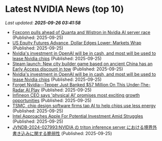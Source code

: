 # Latest NVIDIA News (top 10)
_Last updated: **2025-09-26 03:41:58**_

- [Foxconn pulls ahead of Quanta and Wistron in Nvidia AI server race](https://www.digitimes.com/news/a20250925PD212/foxconn-nvidia-wistron-quanta-ai-server.html) (Published: 2025-09-25)
- [US Equity Futures Advance, Dollar Edges Lower: Markets Wrap](https://financialpost.com/pmn/business-pmn/us-equity-futures-advance-dollar-edges-lower-markets-wrap) (Published: 2025-09-25)
- [Nvidia's investment in OpenAI will be in cash, and most will be used to lease Nvidia chips](https://biztoc.com/x/cddae7924bbab0fa) (Published: 2025-09-25)
- [Steam launch: New city builder game based on ancient China has an Early Access discount in tow](https://www.notebookcheck.net/Steam-launch-New-city-builder-game-based-on-ancient-China-has-an-Early-Access-discount-in-tow.1123828.0.html) (Published: 2025-09-25)
- [Nvidia's investment in OpenAI will be in cash, and most will be used to lease Nvidia chips](https://www.cnbc.com/2025/09/24/nvidia-openai-investment-in-cash-mostly-used-to-lease-nvidia-chips.html) (Published: 2025-09-25)
- [Forget Nvidia—Tepper Just Banked $57 Million On This Under-The-Radar AI Play](https://finance.yahoo.com/news/forget-nvidia-tepper-just-banked-023119190.html) (Published: 2025-09-25)
- [Infineon CEO says 'physical AI' promises most exciting growth opportunities](https://biztoc.com/x/d0f7239341c15b30) (Published: 2025-09-25)
- [TSMC, chip design software firms tap AI to help chips use less energy](https://economictimes.indiatimes.com/tech/technology/tsmc-chip-design-software-firms-tap-ai-to-help-chips-use-less-energy/articleshow/124102626.cms) (Published: 2025-09-25)
- [Intel Approaches Apple For Potential Investment Amid Struggles](https://apple.slashdot.org/story/25/09/24/2141256/intel-approaches-apple-for-potential-investment-amid-struggles) (Published: 2025-09-25)
- [JVNDB-2024-027993:NVIDIA の triton inference server における境界外書き込みに関する脆弱性](http://vrda.jpcert.or.jp/feed/ja/JVNiPedia_JVNDB-2024-027993_AD_1.html) (Published: 2025-09-25)
